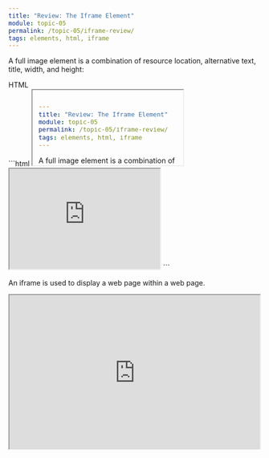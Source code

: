 ```yaml
---
title: "Review: The Iframe Element"
module: topic-05
permalink: /topic-05/iframe-review/
tags: elements, html, iframe
---
```


<div class="divider-heading"></div>


A full image element is a combination of resource location, alternative text, title, width, and height:


<div id="code-heading">HTML</div>
```html
<iframe src="#" width="" height=""></iframe>

<!-- For example: -->
<iframe src="https://www.w3schools.com/html/html_iframe.asp" width="300" height="200"></iframe>
```


<p class="intro">An iframe is used to display a web page within a web page.</p>
<div style="width:100%;height:310px;overflow:hidden;">
<iframe src="https://www.w3schools.com/html/default.asp" height="310px" width="99%"></iframe>
</div>
